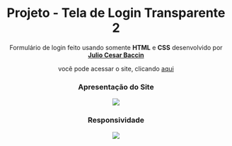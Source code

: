 
<h1 align="center"> 
Projeto - Tela de Login Transparente 2
</h1>
 
 <p align="center">
 Formulário de login feito usando somente <strong>HTML</strong> e <strong>CSS</strong> desenvolvido por <a target="_blank" rel="external" href="https://github.com/juliobaccin/"><strong>Julio Cesar Baccin</strong></a>
 </p>

<p align="center">
 você pode acessar o site, clicando <a href="https://juliobaccin.github.io/Projeto-Tela-de-Login-Transparente-2/">aqui</a>
</p>

<div align="center">
<h3> 
 Apresentação do Site
</h3>
<img src="https://github.com/juliobaccin/Projeto-Tela-de-Login-Transparente-2/blob/main/Site.gif">
<h3>
  Responsividade
 </h3> 
<img src="https://github.com/juliobaccin/Projeto-Tela-de-Login-Transparente-2/blob/main/responsividade.gif">
</div>
